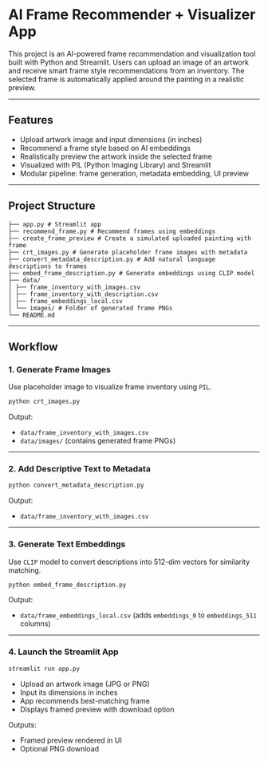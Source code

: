 # AI Frame Recommender + Visualizer App

This project is an AI-powered frame recommendation and visualization tool built with Python and Streamlit. Users can upload an image of an artwork and receive smart frame style recommendations from an inventory. The selected frame is automatically applied around the painting in a realistic preview.

---

## Features

- Upload artwork image and input dimensions (in inches)
- Recommend a frame style based on AI embeddings
- Realistically preview the artwork inside the selected frame
- Visualized with PIL (Python Imaging Library) and Streamlit
- Modular pipeline: frame generation, metadata embedding, UI preview

---

## Project Structure

```
├── app.py # Streamlit app
├── recommend_frame.py # Recommend frames using embeddings
├── create_frame_preview # Create a simulated uploaded painting with frame
├── crt_images.py # Generate placeholder frame images with metadata
├── convert_metadata_description.py # Add natural language descriptions to frames
├── embed_frame_description.py # Generate embeddings using CLIP model
├── data/
│ ├── frame_inventory_with_images.csv
│ ├── frame_inventory_with_description.csv
│ ├── frame_embeddings_local.csv
│ └── images/ # Folder of generated frame PNGs
└── README.md
```

---

## Workflow

### 1. Generate Frame Images
Use placeholder image to visualize frame inventory using `PIL`.

```bash
python crt_images.py
```

Output:
- `data/frame_inventory_with_images.csv`
- `data/images/` (contains generated frame PNGs)

---

### 2. Add Descriptive Text to Metadata
```bash
python convert_metadata_description.py
```

Output:
- `data/frame_inventory_with_images.csv`

---

### 3. Generate Text Embeddings
Use `CLIP` model to convert descriptions into 512-dim vectors for similarity matching.

```bash
python embed_frame_description.py
```

Output:
- `data/frame_embeddings_local.csv` (adds `embeddings_0` to `embeddings_511` columns)

---

### 4. Launch the Streamlit App

```bash
streamlit run app.py
```
- Upload an artwork image (JPG or PNG)
- Input its dimensions in inches
- App recommends best-matching frame
- Displays framed preview with download option

Outputs:
- Framed preview rendered in UI
- Optional PNG download
